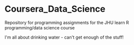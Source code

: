 # Coursera_Data_Science
Repository for programming assignments for the JHU learn R programming/data science course

I'm all about drinking water - can't get enough of the stuff!
